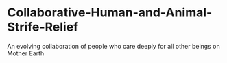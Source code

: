 # Collaborative-Human-and-Animal-Strife-Relief
An evolving collaboration of people who care deeply for all other beings on Mother Earth
